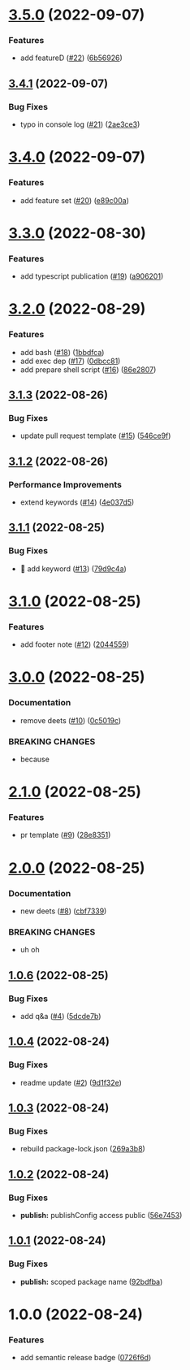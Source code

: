 # [3.5.0](https://github.com/hoganb/semantic-release/compare/v3.4.1...v3.5.0) (2022-09-07)


### Features

* add featureD ([#22](https://github.com/hoganb/semantic-release/issues/22)) ([6b56926](https://github.com/hoganb/semantic-release/commit/6b56926027713012638a9d08378395b0dac6b3b3))

## [3.4.1](https://github.com/hoganb/semantic-release/compare/v3.4.0...v3.4.1) (2022-09-07)


### Bug Fixes

* typo in console log ([#21](https://github.com/hoganb/semantic-release/issues/21)) ([2ae3ce3](https://github.com/hoganb/semantic-release/commit/2ae3ce3e3f425d1dec065649bd3f6a88b9554469))

# [3.4.0](https://github.com/hoganb/semantic-release/compare/v3.3.0...v3.4.0) (2022-09-07)


### Features

* add feature set ([#20](https://github.com/hoganb/semantic-release/issues/20)) ([e89c00a](https://github.com/hoganb/semantic-release/commit/e89c00a6044ec8b4476e8cf2313eb62428a0f4ca))

# [3.3.0](https://github.com/hoganb/semantic-release/compare/v3.2.0...v3.3.0) (2022-08-30)


### Features

* add typescript publication ([#19](https://github.com/hoganb/semantic-release/issues/19)) ([a906201](https://github.com/hoganb/semantic-release/commit/a9062010c168b9d735360e031b61dae101bfd637))

# [3.2.0](https://github.com/hoganb/semantic-release/compare/v3.1.3...v3.2.0) (2022-08-29)


### Features

* add bash ([#18](https://github.com/hoganb/semantic-release/issues/18)) ([1bbdfca](https://github.com/hoganb/semantic-release/commit/1bbdfca9cd0055eb414e66eb7de0a4d6577c2b10))
* add exec dep ([#17](https://github.com/hoganb/semantic-release/issues/17)) ([0dbcc81](https://github.com/hoganb/semantic-release/commit/0dbcc81ca778e808ec8dcc2dc5205846637612e5))
* add prepare shell script ([#16](https://github.com/hoganb/semantic-release/issues/16)) ([86e2807](https://github.com/hoganb/semantic-release/commit/86e2807385d6b8193fce8e47bc52433041794726))

## [3.1.3](https://github.com/hoganb/semantic-release/compare/v3.1.2...v3.1.3) (2022-08-26)


### Bug Fixes

* update pull request template ([#15](https://github.com/hoganb/semantic-release/issues/15)) ([546ce9f](https://github.com/hoganb/semantic-release/commit/546ce9f07e2fe1e571daebc6d6f15cf72caa073f))

## [3.1.2](https://github.com/hoganb/semantic-release/compare/v3.1.1...v3.1.2) (2022-08-26)


### Performance Improvements

* extend keywords ([#14](https://github.com/hoganb/semantic-release/issues/14)) ([4e037d5](https://github.com/hoganb/semantic-release/commit/4e037d59bea6fcca1ad1ded8045f4dc9aee45711))

## [3.1.1](https://github.com/hoganb/semantic-release/compare/v3.1.0...v3.1.1) (2022-08-25)


### Bug Fixes

* :memo: add keyword ([#13](https://github.com/hoganb/semantic-release/issues/13)) ([79d9c4a](https://github.com/hoganb/semantic-release/commit/79d9c4a83db4b62e7447d831b48243cfd97454d6))

# [3.1.0](https://github.com/hoganb/semantic-release/compare/v3.0.0...v3.1.0) (2022-08-25)


### Features

* add footer note ([#12](https://github.com/hoganb/semantic-release/issues/12)) ([2044559](https://github.com/hoganb/semantic-release/commit/2044559e1190fd3a68a9736124eae8f7d422e37e))

# [3.0.0](https://github.com/hoganb/semantic-release/compare/v2.1.0...v3.0.0) (2022-08-25)


### Documentation

* remove deets ([#10](https://github.com/hoganb/semantic-release/issues/10)) ([0c5019c](https://github.com/hoganb/semantic-release/commit/0c5019c233a53a3ff13bf1bb288affc39a07e60c))


### BREAKING CHANGES

* because

# [2.1.0](https://github.com/hoganb/semantic-release/compare/v2.0.0...v2.1.0) (2022-08-25)


### Features

* pr template ([#9](https://github.com/hoganb/semantic-release/issues/9)) ([28e8351](https://github.com/hoganb/semantic-release/commit/28e835154c90370df2191bdabdaed52f5422a71d))

# [2.0.0](https://github.com/hoganb/semantic-release/compare/v1.0.6...v2.0.0) (2022-08-25)


### Documentation

* new deets ([#8](https://github.com/hoganb/semantic-release/issues/8)) ([cbf7339](https://github.com/hoganb/semantic-release/commit/cbf7339d1de7f7ec163f8d913aa014c2c581d867))


### BREAKING CHANGES

* uh oh

## [1.0.6](https://github.com/hoganb/semantic-release/compare/v1.0.5...v1.0.6) (2022-08-25)


### Bug Fixes

* add q&a ([#4](https://github.com/hoganb/semantic-release/issues/4)) ([5dcde7b](https://github.com/hoganb/semantic-release/commit/5dcde7bc69a2424b2c4d2f1c1adcc71b25b8db0c))

## [1.0.4](https://github.com/hoganb/semantic-release/compare/v1.0.3...v1.0.4) (2022-08-24)


### Bug Fixes

* readme update ([#2](https://github.com/hoganb/semantic-release/issues/2)) ([9d1f32e](https://github.com/hoganb/semantic-release/commit/9d1f32e939977eea2702e401aa1c50fe8ddeade3))

## [1.0.3](https://github.com/hoganb/semantic-release/compare/v1.0.2...v1.0.3) (2022-08-24)


### Bug Fixes

* rebuild package-lock.json ([269a3b8](https://github.com/hoganb/semantic-release/commit/269a3b80beb618808edfa0dccf8399a010b73383))

## [1.0.2](https://github.com/hoganb/semantic-release/compare/v1.0.1...v1.0.2) (2022-08-24)


### Bug Fixes

* **publish:** publishConfig access public ([56e7453](https://github.com/hoganb/semantic-release/commit/56e7453134a8bcc045312c65d3a8dd19118364b7))

## [1.0.1](https://github.com/hoganb/semantic-release/compare/v1.0.0...v1.0.1) (2022-08-24)


### Bug Fixes

* **publish:** scoped package name ([92bdfba](https://github.com/hoganb/semantic-release/commit/92bdfbafc06ca9d0700638a2421056580410f778))

# 1.0.0 (2022-08-24)


### Features

* add semantic release badge ([0726f6d](https://github.com/hoganb/semantic-release/commit/0726f6d54e29e9d0d2f4bc2b86b9f54f250af81b))
